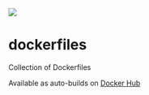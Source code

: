 [![](https://github.com/swaglive/dockerfiles/workflows/gsutil/badge.svg)](https://github.com/swaglive/dockerfiles/packages/33334/versions)

# dockerfiles
Collection of Dockerfiles


Available as auto-builds on [Docker Hub](https://hub.docker.com/u/swaglive/)
